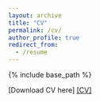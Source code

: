```yaml
---
layout: archive
title: "CV"
permalink: /cv/
author_profile: true
redirect_from:
  - /resume
---
```


{% include base_path %}

[Download CV here] <a href="https://Iqbal0007.github.io/files/CV.pdf">[CV]</a>